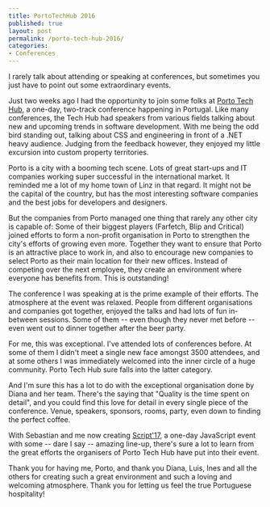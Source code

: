 ```yaml
---
title: PortoTechHub 2016
published: true
layout: post
permalink: /porto-tech-hub-2016/
categories: 
- Conferences
---
```


I rarely talk about attending or speaking at conferences, but sometimes you just
have to point out some extraordinary events.

Just two weeks ago I had the opportunity to join some folks at
[Porto Tech Hub](http://www.portotechhub.com), a one-day, two-track conference
happening in Portugal. Like many conferences, the Tech Hub had speakers from
various fields talking about new and upcoming trends in software development.
With me being the odd bird standing out, talking about CSS and engineering in front
of a .NET heavy audience. Judging from the feedback however, they enjoyed my little
excursion into custom property territories.

Porto is a city with a booming tech scene. Lots of great start-ups and IT companies
working super successful in the international market. It reminded me a lot of my
home town of Linz in that regard. It might not be the capital of the country, but
has the most interesting software companies and the best jobs for developers and
designers.

But the companies from Porto managed one thing that rarely any other city is capable of:
Some of their biggest players (Farfetch, Blip and Critical) joined efforts to form
a non-profit organisation in Porto to strengthen the city's efforts of growing even
more. Together they want to ensure that Porto is an attractive place to work in, and
also to encourage new companies to select Porto as their main location for their new
offices. Instead of competing over the next employee, they create an environment where
everyone has benefits from. This is outstanding!

The conference I was speaking at is the prime example of their efforts. The atmosphere
at the event was relaxed. People from different organisations and companies got together,
enjoyed the talks and had lots of fun in-between sessions. Some of them -- even though
they never met before -- even went out to dinner together after the beer party.

For me, this was exceptional. I've attended lots of conferences before. At some
of them I didn't meet a single new face amongst 3500 attendees, and at some others
I was immediately welcomed into the inner circle of a huge community. Porto Tech Hub
sure falls into the latter category.

And I'm sure this has a lot to do with the exceptional organisation done by Diana
and her team. There's the saying that "Quality is the time spent on detail", and
you could find this love for detail in every single piece of the conference.
Venue, speakers, sponsors, rooms, party, even down to finding the perfect coffee.

With Sebastian and me now creating [Script'17](https://scriptconf.org), a one-day
JavaScript event with some -- dare I say -- amazing line-up, there's sure a lot
to learn from the great efforts the organisers of Porto Tech Hub have put into their
event.

Thank you for having me, Porto, and thank you Diana, Luis, Ines and all the others
for creating such a great environment and such a loving and welcoming atmosphere.
Thank you for letting us feel the true Portuguese hospitality!
